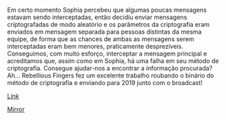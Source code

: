 
Em certo momento Sophia percebeu que algumas poucas mensagens estavam sendo interceptadas, então decidiu enviar mensagens criptografadas de modo aleatório e os parâmetros da criptografia eram enviados em mensagem separada para pessoas distintas da mesma equipe, de forma que as chances de ambas as mensagens serem interceptadas eram bem menores, praticamente desprezíveis. Conseguimos, com muito esforço, interceptar a mensagem principal e acreditamos que, assim como em Sophia, há uma falha em seu método de criptografia. Consegue ajudar-nos a encontrar a informação procurada? Ah... Rebellious Fingers fez um excelente trabalho roubando o binário do método de criptografia e enviando para 2019 junto com o broadcast!

[Link](https://cloud.ufscar.br:8080/v1/AUTH_c93b694078064b4f81afd2266a502511/static.pwn2win.party/random_crypto_c9079421d1a3b9be4ba9a5057fcbd2a2ca969985b64f6c757d612dc34fffcc27.tar.gz)

[Mirror](https://static.pwn2win.party/random_crypto_c9079421d1a3b9be4ba9a5057fcbd2a2ca969985b64f6c757d612dc34fffcc27.tar.gz)